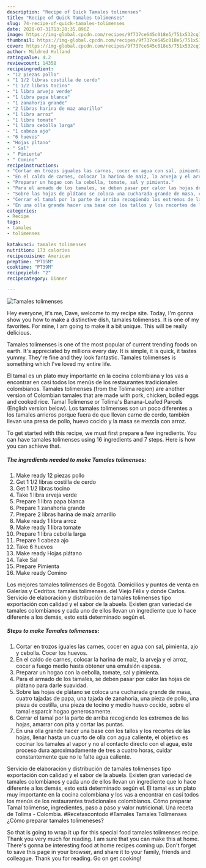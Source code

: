 ```yaml
---
description: "Recipe of Quick Tamales tolimenses"
title: "Recipe of Quick Tamales tolimenses"
slug: 74-recipe-of-quick-tamales-tolimenses
date: 2020-07-31T13:20:35.896Z
image: https://img-global.cpcdn.com/recipes/9f737ce645c018e5/751x532cq70/tamales-tolimenses-foto-principal.jpg
thumbnail: https://img-global.cpcdn.com/recipes/9f737ce645c018e5/751x532cq70/tamales-tolimenses-foto-principal.jpg
cover: https://img-global.cpcdn.com/recipes/9f737ce645c018e5/751x532cq70/tamales-tolimenses-foto-principal.jpg
author: Mildred Holland
ratingvalue: 4.2
reviewcount: 14358
recipeingredient:
- "12 piezas pollo"
- "1 1/2 libras costilla de cerdo"
- "1 1/2 libras tocino"
- "1 libra arveja verde"
- "1 libra papa blanca"
- "1 zanahoria grande"
- "2 libras harina de maz amarillo"
- "1 libra arroz"
- "1 libra tomate"
- "1 libra cebolla larga"
- "1 cabeza ajo"
- "6 huevos"
- "Hojas pltano"
- " Sal"
- " Pimienta"
- " Comino"
recipeinstructions:
- "Cortar en trozos iguales las carnes, cocer en agua con sal, pimienta, ajo y cebolla. Cocer los huevos."
- "En el caldo de carnes, colocar la harina de maíz, la arveja y el arroz, cocer a fuego medio hasta obtener una emulsión espesa."
- "Preparar un hogao con la cebolla, tomate, sal y pimienta."
- "Para el armado de los tamales, se deben pasar por calor las hojas de plátano para darle suavidad."
- "Sobre las hojas de plátano se coloca una cucharada grande de masa, cuatro tajadas de papa, una tajada de zanahoria, una pieza de pollo, una pieza de costilla, una pieza de tocino y medio huevo cocido, sobre el tamal esparcir hogao generosamente."
- "Cerrar el tamal por la parte de arriba recogiendo los extremos de las hojas, amarrar con pita y cortar las puntas."
- "En una olla grande hacer una base con los tallos y los recortes de las hojas, llenar hasta un cuarto de olla con agua caliente, el objetivo es cocinar los tamales al vapor y no al contacto directo con el agua, este proceso dura aproximadamente de tres a cuatro horas, cuidar constantemente que no le falte agua caliente."
categories:
- Recipe
tags:
- tamales
- tolimenses

katakunci: tamales tolimenses 
nutrition: 173 calories
recipecuisine: American
preptime: "PT15M"
cooktime: "PT39M"
recipeyield: "2"
recipecategory: Dinner

---
```



![Tamales tolimenses](https://img-global.cpcdn.com/recipes/9f737ce645c018e5/751x532cq70/tamales-tolimenses-foto-principal.jpg)

Hey everyone, it's me, Dave, welcome to my recipe site. Today, I'm gonna show you how to make a distinctive dish, tamales tolimenses. It is one of my favorites. For mine, I am going to make it a bit unique. This will be really delicious.

Tamales tolimenses is one of the most popular of current trending foods on earth. It's appreciated by millions every day. It is simple, it is quick, it tastes yummy. They're fine and they look fantastic. Tamales tolimenses is something which I've loved my entire life.

El tamal es un plato muy importante en la cocina colombiana y los vas a encontrar en casi todos los menús de los restaurantes tradicionales colombianos. Tamales tolimenses (from the Tolima region) are another version of Colombian tamales that are made with pork, chicken, boiled eggs and cooked rice. Tamal Tolimense or Tolima&#39;s Banana-Leafed Parcels (English version below). Los tamales tolimenses son un poco diferentes a los tamales arrieros porque fuera de que llevan carne de cerdo, también llevan una presa de pollo, huevo cocido y la masa se mezcla con arroz.


To get started with this recipe, we must first prepare a few ingredients. You can have tamales tolimenses using 16 ingredients and 7 steps. Here is how you can achieve that.

<!--inarticleads1-->

##### The ingredients needed to make Tamales tolimenses:

1. Make ready 12 piezas pollo
1. Get 1 1/2 libras costilla de cerdo
1. Get 1 1/2 libras tocino
1. Take 1 libra arveja verde
1. Prepare 1 libra papa blanca
1. Prepare 1 zanahoria grande
1. Prepare 2 libras harina de maíz amarillo
1. Make ready 1 libra arroz
1. Make ready 1 libra tomate
1. Prepare 1 libra cebolla larga
1. Prepare 1 cabeza ajo
1. Take 6 huevos
1. Make ready Hojas plátano
1. Take  Sal
1. Prepare  Pimienta
1. Make ready  Comino


Los mejores tamales tolimenses de Bogotá. Domicilios y puntos de venta en Galerías y Cedritos. tamales tolimenses. del Viejo Félix y donde Carlos. Servicio de elaboración y distribución de tamales tolimenses tipo exportación con calidad y el sabor de la abuela. Existen gran variedad de tamales colombianos y cada uno de ellos llevan un ingrediente que lo hace diferente a los demás, esto está determinado según el. 

<!--inarticleads2-->

##### Steps to make Tamales tolimenses:

1. Cortar en trozos iguales las carnes, cocer en agua con sal, pimienta, ajo y cebolla. Cocer los huevos.
1. En el caldo de carnes, colocar la harina de maíz, la arveja y el arroz, cocer a fuego medio hasta obtener una emulsión espesa.
1. Preparar un hogao con la cebolla, tomate, sal y pimienta.
1. Para el armado de los tamales, se deben pasar por calor las hojas de plátano para darle suavidad.
1. Sobre las hojas de plátano se coloca una cucharada grande de masa, cuatro tajadas de papa, una tajada de zanahoria, una pieza de pollo, una pieza de costilla, una pieza de tocino y medio huevo cocido, sobre el tamal esparcir hogao generosamente.
1. Cerrar el tamal por la parte de arriba recogiendo los extremos de las hojas, amarrar con pita y cortar las puntas.
1. En una olla grande hacer una base con los tallos y los recortes de las hojas, llenar hasta un cuarto de olla con agua caliente, el objetivo es cocinar los tamales al vapor y no al contacto directo con el agua, este proceso dura aproximadamente de tres a cuatro horas, cuidar constantemente que no le falte agua caliente.


Servicio de elaboración y distribución de tamales tolimenses tipo exportación con calidad y el sabor de la abuela. Existen gran variedad de tamales colombianos y cada uno de ellos llevan un ingrediente que lo hace diferente a los demás, esto está determinado según el. El tamal es un plato muy importante en la cocina colombiana y los vas a encontrar en casi todos los menús de los restaurantes tradicionales colombianos. Cómo preparar Tamal tolimense, ingredientes, paso a paso y valor nutricional. Una receta de Tolima - Colombia. #Recetascontodo #Tamales Tamales Tolimenses ¿Cómo preparar tamales tolimeneses? 

So that is going to wrap it up for this special food tamales tolimenses recipe. Thank you very much for reading. I am sure that you can make this at home. There's gonna be interesting food at home recipes coming up. Don't forget to save this page in your browser, and share it to your family, friends and colleague. Thank you for reading. Go on get cooking!
